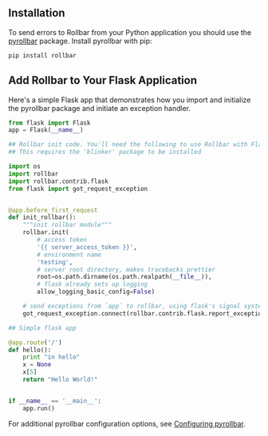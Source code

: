 ## Installation

To send errors to Rollbar from your Python application you should use the
<a href="http://github.com/rollbar/pyrollbar" target="_blank" rel="noopener">pyrollbar</a> package. Install pyrollbar with pip:

```python
pip install rollbar
```

## Add Rollbar to Your Flask Application

Here's a simple Flask app that demonstrates how you import and initialize the pyrollbar
package and initiate an exception handler.
```python
from flask import Flask
app = Flask(__name__)

## Rollbar init code. You'll need the following to use Rollbar with Flask.
## This requires the 'blinker' package to be installed

import os
import rollbar
import rollbar.contrib.flask
from flask import got_request_exception


@app.before_first_request
def init_rollbar():
    """init rollbar module"""
    rollbar.init(
        # access token
        '{{ server_access_token }}',
        # environment name
        'testing',
        # server root directory, makes tracebacks prettier
        root=os.path.dirname(os.path.realpath(__file__)),
        # flask already sets up logging
        allow_logging_basic_config=False)

    # send exceptions from `app` to rollbar, using flask's signal system.
    got_request_exception.connect(rollbar.contrib.flask.report_exception, app)

## Simple flask app

@app.route('/')
def hello():
    print "in hello"
    x = None
    x[5]
    return "Hello World!"


if __name__ == '__main__':
    app.run()
```

For additional pyrollbar configuration options, see <a href="http://github.com/rollbar/pyrollbar" target="_blank" rel="noopener">Configuring pyrollbar</a>.
